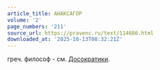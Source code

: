 ```yaml
---
article_title: АНАКСАГОР
volume: '2'
page_numbers: '211'
source_url: https://pravenc.ru/text/114686.html
downloaded_at: '2025-10-13T08:32:21Z'
---
```


греч. философ - см. [Досократики](https://pravenc.ru/text/Досократики.html).
